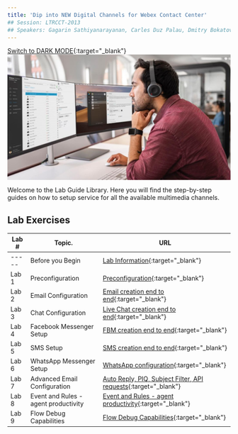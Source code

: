 ```yaml
---
title: 'Dip into NEW Digital Channels for Webex Contact Center'
## Session: LTRCCT-2013
## Speakers: Gagarin Sathiyanarayanan, Carles Duz Palau, Dmitry Bokatov
---
```

[Switch to DARK MODE](https://wxcctechsummit.github.io/wxcclabguides/LTRCCT-2013/Home.html){:target="\_blank"}
<img align="middle" src="images/Admin.jpeg" width="1000" />

Welcome to the Lab Guide Library. Here you will find the step-by-step guides on how to setup service for all the available multimedia channels.



## Lab Exercises

| Lab # | Topic.                               | URL                                                                                        |
| ----- | ------------------------------------ | ------------------------------------------------------------------------------------------ |
| ----- | Before you Begin                     | [Lab Information](Lab_Info.md){:target="\_blank"}                                          |
| Lab 1 | Preconfiguration                     | [Preconfiguration](Lab1_Preconfiguration.md){:target="\_blank"}                            |
| Lab 2 | Email Configuration                  | [Email creation end to end](Lab2_Email.md){:target="\_blank"}                              |
| Lab 3 | Chat Configuration                   | [Live Chat creation end to end](Lab3_Chat.md){:target="\_blank"}                           |
| Lab 4 | Facebook Messenger Setup             | [FBM creation end to end](Lab4_FBM.md){:target="\_blank"}                                  |
| Lab 5 | SMS Setup                            | [SMS creation end to end](Lab5_SMS.md){:target="\_blank"}                                  |
| Lab 6 | WhatsApp Messenger Setup             | [WhatsApp configuration](Lab6_Whatsapp.md){:target="\_blank"}                              |
| Lab 7 | Advanced Email Configuration         | [Auto Reply, PIQ, Subject Filter, API requests](Lab7_Email_Advanced.md){:target="\_blank"} |
| Lab 8 | Event and Rules - agent productivity | [Event and Rules - agent productivity](Lab8_AgentProductivity.md){:target="\_blank"}       |
| Lab 9 | Flow Debug Capabilities              | [Flow Debug Capabilities](Lab9_Troubleshooting.md){:target="\_blank"}                      |


